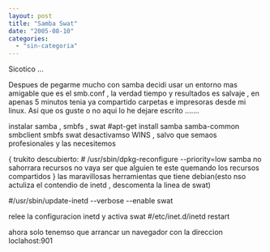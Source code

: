 ```yaml
---
layout: post
title: "Samba Swat"
date: "2005-08-10"
categories: 
  - "sin-categoria"
---
```


Sicotico ...

Despues de pegarme mucho con samba decidi usar un entorno mas amigable que es el smb.conf , la verdad tiempo y resultados es salvaje , en apenas 5 minutos tenia ya compartido carpetas e impresoras desde mi linux. Asi que os guste o no aqui lo he dejare escrito .......

instalar samba , smbfs , swat #apt-get install samba samba-common smbclient smbfs swat desactivamso WINS , salvo que semaos profesionales y las necesitemos

{ trukito descubierto: # /usr/sbin/dpkg-reconfigure --priority=low samba no sahorrara recursos no vaya ser que alguien te este quemando los recursos compartidos } las maravillosas herramientas que tiene debian(esto nso actuliza el contendio de inetd , descomenta la linea de swat)

#/usr/sbin/update-inetd --verbose --enable swat

relee la configuracion inetd y activa swat #/etc/inet.d/inetd restart

ahora solo tenemso que arrancar un navegador con la direccion loclahost:901
